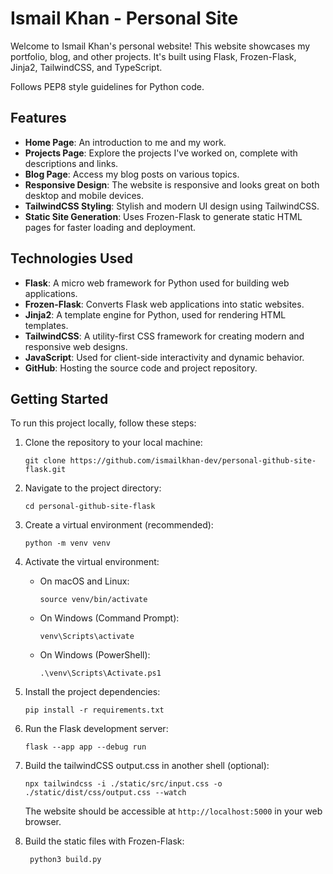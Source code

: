 # Ismail Khan - Personal Site

Welcome to Ismail Khan's personal website! This website showcases my portfolio, blog, and other projects. It's built using Flask, Frozen-Flask, Jinja2, TailwindCSS, and TypeScript.

Follows PEP8 style guidelines for Python code.

## Features

-   **Home Page**: An introduction to me and my work.
-   **Projects Page**: Explore the projects I've worked on, complete with descriptions and links.
-   **Blog Page**: Access my blog posts on various topics.
-   **Responsive Design**: The website is responsive and looks great on both desktop and mobile devices.
-   **TailwindCSS Styling**: Stylish and modern UI design using TailwindCSS.
-   **Static Site Generation**: Uses Frozen-Flask to generate static HTML pages for faster loading and deployment.

## Technologies Used

-   **Flask**: A micro web framework for Python used for building web applications.
-   **Frozen-Flask**: Converts Flask web applications into static websites.
-   **Jinja2**: A template engine for Python, used for rendering HTML templates.
-   **TailwindCSS**: A utility-first CSS framework for creating modern and responsive web designs.
-   **JavaScript**: Used for client-side interactivity and dynamic behavior.
-   **GitHub**: Hosting the source code and project repository.

## Getting Started

To run this project locally, follow these steps:

1. Clone the repository to your local machine:

    ```shell
    git clone https://github.com/ismailkhan-dev/personal-github-site-flask.git
    ```

2. Navigate to the project directory:

    ```shell
    cd personal-github-site-flask
    ```

3. Create a virtual environment (recommended):

    ```shell
    python -m venv venv
    ```

4. Activate the virtual environment:

    - On macOS and Linux:

        ```shell
        source venv/bin/activate
        ```

    - On Windows (Command Prompt):

        ```shell
        venv\Scripts\activate
        ```

    - On Windows (PowerShell):

        ```shell
        .\venv\Scripts\Activate.ps1
        ```

5. Install the project dependencies:

    ```shell
    pip install -r requirements.txt
    ```

6. Run the Flask development server:

    ```shell
    flask --app app --debug run
    ```

7. Build the tailwindCSS output.css in another shell (optional):

    ```shell
    npx tailwindcss -i ./static/src/input.css -o ./static/dist/css/output.css --watch
    ```

    The website should be accessible at `http://localhost:5000` in your web browser.

8. Build the static files with Frozen-Flask:

    ```shell
     python3 build.py
    ```
